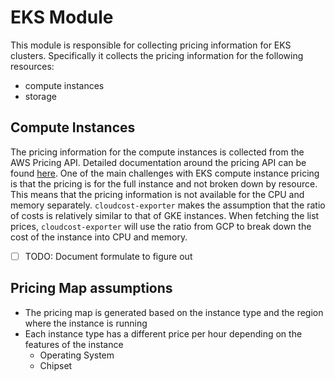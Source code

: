# EKS Module

This module is responsible for collecting pricing information for EKS clusters.
Specifically it collects the pricing information for the following resources:
- compute instances
- storage

## Compute Instances

The pricing information for the compute instances is collected from the AWS Pricing API.
Detailed documentation around the pricing API can be found [here](https://aws.amazon.com/ec2/pricing/on-demand/).
One of the main challenges with EKS compute instance pricing is that the pricing is for the full instance and not broken down by resource.
This means that the pricing information is not available for the CPU and memory separately.
`cloudcost-exporter` makes the assumption that the ratio of costs is relatively similar to that of GKE instances.
When fetching the list prices, `cloudcost-exporter` will use the ratio from GCP to break down the cost of the instance into CPU and memory.
- [ ] TODO: Document formulate to figure out

## Pricing Map assumptions

- The pricing map is generated based on the instance type and the region where the instance is running
- Each instance type has a different price per hour depending on the features of the instance
  - Operating System
  - Chipset
